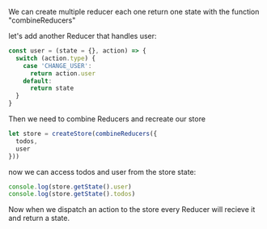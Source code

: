 We can create multiple reducer each one return one state with the function "combineReducers"

let's add another Reducer that handles user:

```javaScript
const user = (state = {}, action) => {
  switch (action.type) {
    case 'CHANGE_USER':
      return action.user
    default:
      return state
  }
}
```

Then we need to combine Reducers and recreate our store

```javaScript
let store = createStore(combineReducers({
  todos,
  user
}))
```

now we can access todos and user from the store state:
```javascript
console.log(store.getState().user)
console.log(store.getState().todos)
```

Now when we dispatch an action to the store every Reducer will recieve it and return a state.
